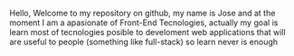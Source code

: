 Hello, Welcome to my repository on github, my name is Jose and at the moment I am a apasionate of Front-End Tecnologies, actually my goal is learn most of tecnologies posible to develoment web applications that will are useful to people (something like full-stack) so learn never is enough



<!---
Josem1801/Josem1801 is a ✨ special ✨ repository because its `README.md` (this file) appears on your GitHub profile.
You can click the Preview link to take a look at your changes.
--->
